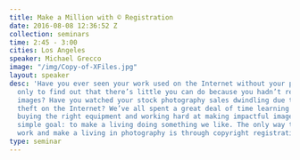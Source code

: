 ```yaml
---
title: Make a Million with © Registration
date: 2016-08-08 12:36:52 Z
collection: seminars
time: 2:45 - 3:00
cities: Los Angeles
speaker: Michael Grecco
image: "/img/Copy-of-XFiles.jpg"
layout: speaker
desc: 'Have you ever seen your work used on the Internet without your permission –
  only to find out that there’s little you can do because you hadn’t registered your
  images? Have you watched your stock photography sales dwindling due to rampant image
  theft on the Internet? We’ve all spent a great deal of time learning our craft,
  buying the right equipment and working hard at making impactful images with one
  simple goal: to make a living doing something we like. The only way to protect your
  work and make a living in photography is through copyright registration.'
type: seminar
---
```

